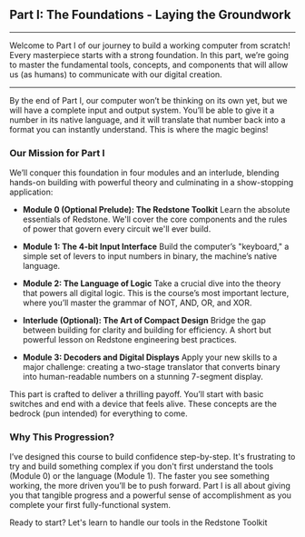 ## Part I: The Foundations - Laying the Groundwork

---

Welcome to Part I of our journey to build a working computer from scratch! Every masterpiece starts with a strong foundation. In this part, we’re going to master the fundamental tools, concepts, and components that will allow us (as humans) to communicate with our digital creation.

---

By the end of Part I, our computer won’t be thinking on its own yet, but we will have a complete input and output system. You’ll be able to give it a number in its native language, and it will translate that number back into a format you can instantly understand. This is where the magic begins!

### Our Mission for Part I

We’ll conquer this foundation in four modules and an interlude, blending hands-on building with powerful theory and culminating in a show-stopping application:

-   **Module 0 (Optional Prelude): The Redstone Toolkit**
    Learn the absolute essentials of Redstone. We'll cover the core components and the rules of power that govern every circuit we'll ever build.

-   **Module 1: The 4-bit Input Interface**
    Build the computer’s "keyboard," a simple set of levers to input numbers in binary, the machine’s native language.

-   **Module 2: The Language of Logic**
    Take a crucial dive into the theory that powers all digital logic. This is the course’s most important lecture, where you’ll master the grammar of NOT, AND, OR, and XOR.

-   **Interlude (Optional): The Art of Compact Design**
    Bridge the gap between building for clarity and building for efficiency. A short but powerful lesson on Redstone engineering best practices.

-   **Module 3: Decoders and Digital Displays**
    Apply your new skills to a major challenge: creating a two-stage translator that converts binary into human-readable numbers on a stunning 7-segment display.

This part is crafted to deliver a thrilling payoff. You’ll start with basic switches and end with a device that feels alive. These concepts are the bedrock (pun intended) for everything to come.

### Why This Progression?

I’ve designed this course to build confidence step-by-step. It's frustrating to try and build something complex if you don't first understand the tools (Module 0) or the language (Module 1). The faster you see something working, the more driven you’ll be to push forward. Part I is all about giving you that tangible progress and a powerful sense of accomplishment as you complete your first fully-functional system.

Ready to start? Let's learn to handle our tools in the Redstone Toolkit
